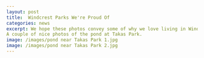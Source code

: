 ```yaml
---
layout: post
title:  Windcrest Parks We're Proud Of
categories: news
excerpt: We hope these photos convey some of why we love living in Windcrest, TX.
A couple of nice photos of the pond at Takas Park.
image: /images/pond near Takas Park 1.jpg
image: /images/pond near Takas Park 2.jpg
---
```

